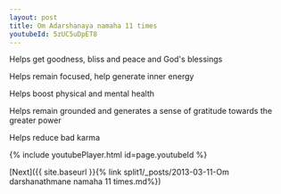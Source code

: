 ```yaml
---
layout: post
title: Om Adarshanaya namaha 11 times
youtubeId: 5zUC5uDpET8
---
```

 
 
Helps get goodness, bliss and peace and God's blessings
 
Helps remain focused, help generate inner energy 
 
Helps boost physical and mental health 
 
Helps remain grounded and generates a sense of gratitude towards the greater power 
 
Helps reduce bad karma
 
 
 
 


{% include youtubePlayer.html id=page.youtubeId %}
 
[Next]({{ site.baseurl }}{% link  split1/_posts/2013-03-11-Om darshanathmane namaha 11 times.md%})
 
